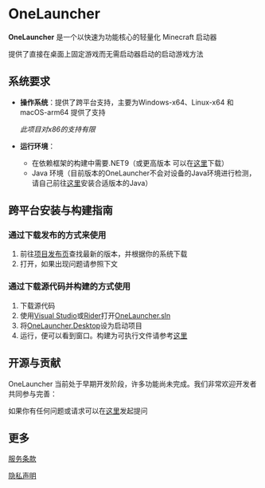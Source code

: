 # OneLauncher

**OneLauncher** 是一个以快速为功能核心的轻量化 Minecraft 启动器

提供了直接在桌面上固定游戏而无需启动器启动的启动游戏方法

## 系统要求

- **操作系统**：提供了跨平台支持，主要为Windows-x64、Linux-x64 和 macOS-arm64 提供了支持
  
  *此项目对x86的支持有限*
  
- **运行环境**：
  - 在依赖框架的构建中需要.NET9（或更高版本 可以在[这里](https://dotnet.microsoft.com/zh-cn/download/dotnet/9.0)下载）
  - Java 环境（目前版本的OneLauncher不会对设备的Java环境进行检测，请自己前往[这里](https://www.oracle.com/java/technologies/downloads/)安装合适版本的Java）

## 跨平台安装与构建指南

### 通过下载发布的方式来使用

1. 前往[项目发布页](https://github.com/abbcccbba/OneLauncher/releases)查找最新的版本，并根据你的系统下载
2. 打开，如果出现问题请参照下文

### 通过下载源代码并构建的方式使用

1. 下载源代码
2. 使用[Visual Studio](https://visualstudio.microsoft.com/)或[Rider](https://www.jetbrains.com/rider/)打开[OneLauncher.sln](https://github.com/abbcccbba/OneLauncher/blob/master/OneLauncher.sln)
3. 将[OneLauncher.Desktop](https://github.com/abbcccbba/OneLauncher/blob/master/OneLauncher.Desktop/OneLauncher.Desktop.csproj)设为启动项目
4. 运行，便可以看到窗口。构建为可执行文件请参考[这里](https://www.google.com/)

## 开源与贡献

OneLauncher 当前处于早期开发阶段，许多功能尚未完成。我们非常欢迎开发者共同参与完善：

如果你有任何问题或请求可以在[这里](https://github.com/abbcccbba/OneLauncher/issues)发起提问

## 更多

[服务条款](https://github.com/abbcccbba/OneLauncher/blob/master/Terms_of_Service.md)

[隐私声明](https://github.com/abbcccbba/OneLauncher/blob/master/Privacy_Policy.md)


